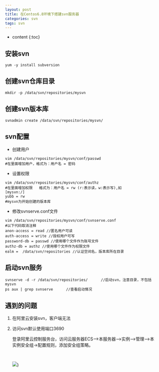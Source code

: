```yaml
---
layout: post
title: 在Centos6.8环境下搭建svn服务器
categories: svn
tags: svn
---
```


* content
{:toc}


## 安装svn
```
yum -y install subversion
```
## 创建svn仓库目录
```
mkdir -p /data/svn/repositories/mysvn
```

## 创建svn版本库
```
svnadmin create /data/svn/repositories/mysvn/
```

## svn配置

- 创建用户
```
vim /data/svn/repositories/mysvn/conf/passwd
#在里面增加用户，格式为：用户名 = 密码
```
- 设置权限
```
vim /data/svn/repositories/mysvn/conf/authz
#在里面增加权限   格式为：用户名 = rw (r:表示读，w:表示写),如
[mysvn:/]
yubb = rw
#mysvn为开始创建的版本库
```
- 修改svnserve.conf文件
```
vim /data/svn/repositories/mysvn/conf/svnserve.conf
#以下代码取消注释
anon-access = read //匿名用户可读
auth-access = write //授权用户可写
password-db = passwd //使用哪个文件作为账号文件
authz-db = authz //使用哪个文件作为权限文件
ealm =  /data/svn/repositories //认证空间名，版本库所在目录
```

## 启动svn服务
```
svnserve -d -r /data/svn/repositories/      //启动svn，注意目录，不包括mysvn
ps aux | grep svnserve      //查看启动情况
```
## 遇到的问题
1. 在阿里云安装svn，客户端无法

2. 访问svn默认使用端口3690

    登录阿里云控制服务台，访问云服务器ECS-->本服务器-->实例-->管理-->本实例安全组->配置规则，添加安全组策略。

    ​

    ![](http://ww1.sinaimg.cn/large/73f02bfcgy1fmgmd1us34j20yk0380t2.jpg))
